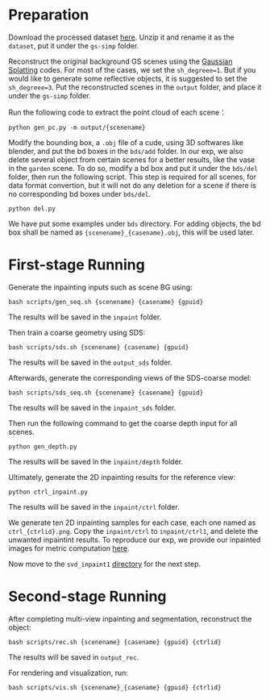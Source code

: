 # Preparation

Download the processed dataset [here](https://huggingface.co/datasets/jtbzhl/mvinpainter_svd/blob/main/gsdataset.zip). Unzip it and rename it as the `dataset`, put it under the `gs-simp` folder.

Reconstruct the original background GS scenes using the [Gaussian Splatting](https://github.com/graphdeco-inria/gaussian-splatting) codes. For most of the cases, we set the `sh_degreee=1`. But if you would like to generate some reflective objects, it is suggested to set the `sh_degreee=3`. Put the reconstructed scenes in the `output` folder, and place it under the `gs-simp` folder.

Run the following code to extract the point cloud of each scene：
```
python gen_pc.py -m output/{scenename}
```

Modify the bounding box, a `.obj` file of a cude, using 3D softwares like blender, and put the bd boxes in the `bds/add` folder. In our exp, we also delete several object from certain scenes for a better results, like the vase in the `garden` scene. To do so, modify a bd box and put it under the `bds/del` folder, then run the following script. This step is required for all scenes, for data format convertion, but it will not do any deletion for a scene if there is no corresponding bd boxes under `bds/del`.
```
python del.py
```

We have put some examples under `bds` directory. For adding objects, the bd box shall be named as `{scenename}_{casename}.obj`, this will be used later.

# First-stage Running

Generate the inpainting inputs such as scene BG using:
```
bash scripts/gen_seq.sh {scenename} {casename} {gpuid}
```
The results will be saved in the `inpaint` folder.

Then train a coarse geometry using SDS:
```
bash scripts/sds.sh {scenename} {casename} {gpuid}
```
The results will be saved in the `output_sds` folder.

Afterwards, generate the corresponding views of the SDS-coarse model:
```
bash scripts/sds_seq.sh {scenename} {casename} {gpuid}
```
The results will be saved in the `inpaint_sds` folder.


Then run the following command to get the coarse depth input for all scenes.
```
python gen_depth.py
```
The results will be saved in the `inpaint/depth` folder.

Ultimately, generate the 2D inpainting results for the reference view:
```
python ctrl_inpaint.py
```
The results will be saved in the `inpaint/ctrl` folder.

We generate ten 2D inpainting samples for each case, each one named as `ctrl_{ctrlid}.png`. Copy the `inpaint/ctrl` to `inpaint/ctrl1`, and delete the unwanted inpaintint results.
To reproduce our exp, we provide our inpainted images for metric computation [here](https://huggingface.co/jtbzhl/mvinpainter_svd/blob/main/ctrl1.zip).

Now move to the `svd_inpaint1` [directory](https://github.com/JiuTongBro/MultiView_Inpaint/tree/main/svd_inpaint1) for the next step.

# Second-stage Running

After completing multi-view inpainting and segmentation, reconstruct the object:
```
bash scripts/rec.sh {scenename} {casename} {gpuid} {ctrlid}
```
The results will be saved in `output_rec`.

For rendering and visualization, run:
```
bash scripts/vis.sh {scenename}_{casename} {gpuid} {ctrlid}
```

